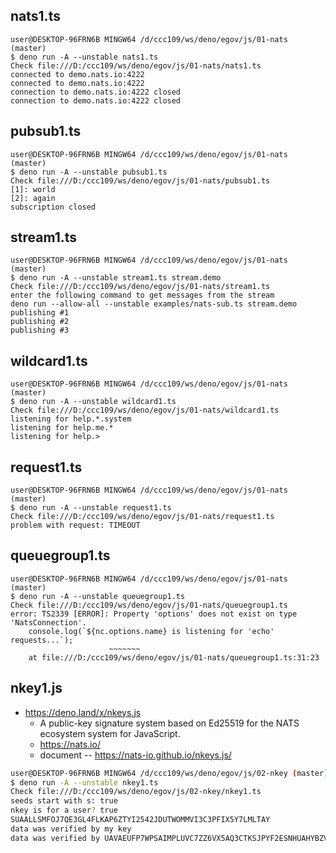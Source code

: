 
## nats1.ts

```
user@DESKTOP-96FRN6B MINGW64 /d/ccc109/ws/deno/egov/js/01-nats (master)
$ deno run -A --unstable nats1.ts
Check file:///D:/ccc109/ws/deno/egov/js/01-nats/nats1.ts
connected to demo.nats.io:4222
connected to demo.nats.io:4222
connection to demo.nats.io:4222 closed
connection to demo.nats.io:4222 closed
```

## pubsub1.ts

```
user@DESKTOP-96FRN6B MINGW64 /d/ccc109/ws/deno/egov/js/01-nats (master)
$ deno run -A --unstable pubsub1.ts
Check file:///D:/ccc109/ws/deno/egov/js/01-nats/pubsub1.ts
[1]: world
[2]: again
subscription closed
```

## stream1.ts

```
user@DESKTOP-96FRN6B MINGW64 /d/ccc109/ws/deno/egov/js/01-nats (master)
$ deno run -A --unstable stream1.ts stream.demo
Check file:///D:/ccc109/ws/deno/egov/js/01-nats/stream1.ts
enter the following command to get messages from the stream
deno run --allow-all --unstable examples/nats-sub.ts stream.demo
publishing #1
publishing #2
publishing #3

```

## wildcard1.ts

```
user@DESKTOP-96FRN6B MINGW64 /d/ccc109/ws/deno/egov/js/01-nats (master)
$ deno run -A --unstable wildcard1.ts
Check file:///D:/ccc109/ws/deno/egov/js/01-nats/wildcard1.ts
listening for help.*.system
listening for help.me.*
listening for help.>
```

## request1.ts

```
user@DESKTOP-96FRN6B MINGW64 /d/ccc109/ws/deno/egov/js/01-nats (master)
$ deno run -A --unstable request1.ts
Check file:///D:/ccc109/ws/deno/egov/js/01-nats/request1.ts
problem with request: TIMEOUT
```

## queuegroup1.ts

```
user@DESKTOP-96FRN6B MINGW64 /d/ccc109/ws/deno/egov/js/01-nats (master)
$ deno run -A --unstable queuegroup1.ts
Check file:///D:/ccc109/ws/deno/egov/js/01-nats/queuegroup1.ts
error: TS2339 [ERROR]: Property 'options' does not exist on type 'NatsConnection'.
    console.log(`${nc.options.name} is listening for 'echo' requests...`);
                      ~~~~~~~
    at file:///D:/ccc109/ws/deno/egov/js/01-nats/queuegroup1.ts:31:23
```

## nkey1.js

* https://deno.land/x/nkeys.js
    * A public-key signature system based on Ed25519 for the NATS ecosystem system for JavaScript.
    * https://nats.io/
    * document -- https://nats-io.github.io/nkeys.js/

```sh
user@DESKTOP-96FRN6B MINGW64 /d/ccc109/ws/deno/egov/js/02-nkey (master)
$ deno run -A --unstable nkey1.ts
Check file:///D:/ccc109/ws/deno/egov/js/02-nkey/nkey1.ts
seeds start with s: true
nkey is for a user? true
SUAALLSMFOJ7QE3GL4FLKAP6ZTYI2542JDUTWOMMVI3C3PFIX5Y7LMLTAY
data was verified by my key
data was verified by UAVAEUFP7WPSAIMPLUVC7ZZ6VX5AQ3CTKSJPYF2ESNHUAHYBZVLONKOC
```
